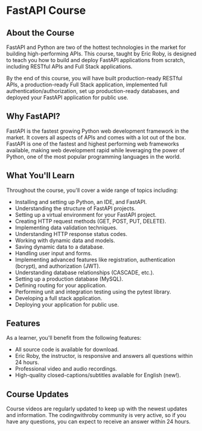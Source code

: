 # FastAPI Course 

## About the Course

FastAPI and Python are two of the hottest technologies in the market for building high-performing APIs. This course, taught by Eric Roby, is designed to teach you how to build and deploy FastAPI applications from scratch, including RESTful APIs and Full Stack applications.

By the end of this course, you will have built production-ready RESTful APIs, a production-ready Full Stack application, implemented full authentication/authorization, set up production-ready databases, and deployed your FastAPI application for public use.

## Why FastAPI?

FastAPI is the fastest growing Python web development framework in the market. It covers all aspects of APIs and comes with a lot out of the box. FastAPI is one of the fastest and highest performing web frameworks available, making web development rapid while leveraging the power of Python, one of the most popular programming languages in the world.

## What You'll Learn

Throughout the course, you'll cover a wide range of topics including:

- Installing and setting up Python, an IDE, and FastAPI.
- Understanding the structure of FastAPI projects.
- Setting up a virtual environment for your FastAPI project.
- Creating HTTP request methods (GET, POST, PUT, DELETE).
- Implementing data validation techniques.
- Understanding HTTP response status codes.
- Working with dynamic data and models.
- Saving dynamic data to a database.
- Handling user input and forms.
- Implementing advanced features like registration, authentication (bcrypt), and authorization (JWT).
- Understanding database relationships (CASCADE, etc.).
- Setting up a production database (MySQL).
- Defining routing for your application.
- Performing unit and integration testing using the pytest library.
- Developing a full stack application.
- Deploying your application for public use.

## Features

As a learner, you'll benefit from the following features:

- All source code is available for download.
- Eric Roby, the instructor, is responsive and answers all questions within 24 hours.
- Professional video and audio recordings.
- High-quality closed-captions/subtitles available for English (new!).

## Course Updates

Course videos are regularly updated to keep up with the newest updates and information. The codingwithroby community is very active, so if you have any questions, you can expect to receive an answer within 24 hours.

